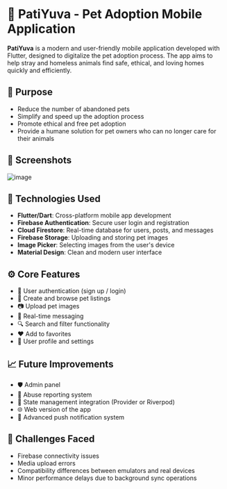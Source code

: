# 🐾 PatiYuva - Pet Adoption Mobile Application

**PatiYuva** is a modern and user-friendly mobile application developed with Flutter, designed to digitalize the pet adoption process. The app aims to help stray and homeless animals find safe, ethical, and loving homes quickly and efficiently.

## 🎯 Purpose

- Reduce the number of abandoned pets
- Simplify and speed up the adoption process
- Promote ethical and free pet adoption
- Provide a humane solution for pet owners who can no longer care for their animals

## 📸 Screenshots

![image](https://github.com/user-attachments/assets/15868a5b-56b5-4d77-b5d9-bf908ede4e02)

## 🚀 Technologies Used

- **Flutter/Dart**: Cross-platform mobile app development
- **Firebase Authentication**: Secure user login and registration
- **Cloud Firestore**: Real-time database for users, posts, and messages
- **Firebase Storage**: Uploading and storing pet images
- **Image Picker**: Selecting images from the user's device
- **Material Design**: Clean and modern user interface

## ⚙️ Core Features

- 👤 User authentication (sign up / login)
- 🐶 Create and browse pet listings
- 📷 Upload pet images
- 💬 Real-time messaging
- 🔍 Search and filter functionality
- ❤️ Add to favorites
- 📝 User profile and settings

## 📈 Future Improvements

- 🛡️ Admin panel
- 🚨 Abuse reporting system
- 🧠 State management integration (Provider or Riverpod)
- 🌐 Web version of the app
- 🔔 Advanced push notification system

## 🧪 Challenges Faced

- Firebase connectivity issues
- Media upload errors
- Compatibility differences between emulators and real devices
- Minor performance delays due to background sync operations







